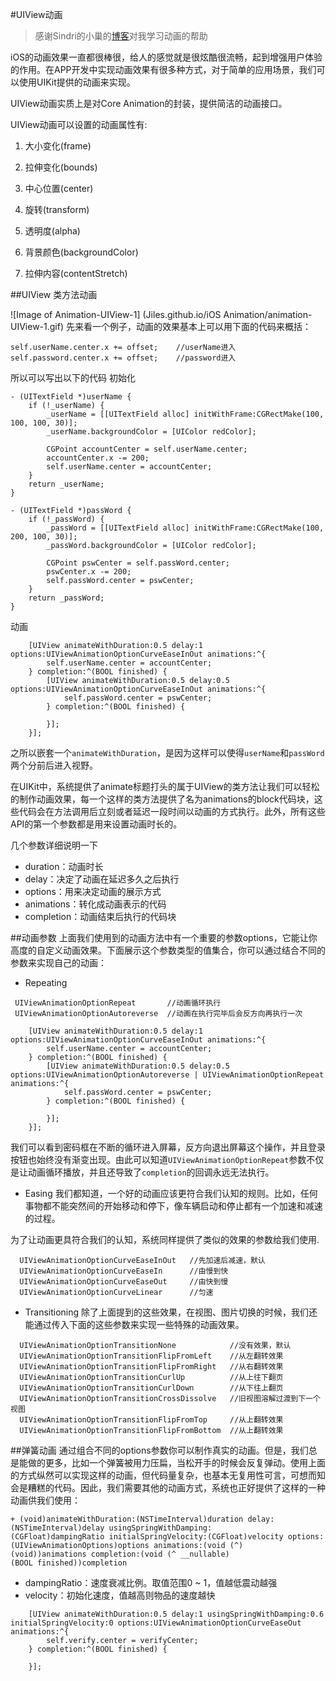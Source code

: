 #UIView动画
>感谢Sindri的小巢的[博客](http://www.jianshu.com/p/6e326068edeb)对我学习动画的帮助

iOS的动画效果一直都很棒很，给人的感觉就是很炫酷很流畅，起到增强用户体验的作用。在APP开发中实现动画效果有很多种方式，对于简单的应用场景，我们可以使用UIKit提供的动画来实现。

UIView动画实质上是对Core Animation的封装，提供简洁的动画接口。

UIView动画可以设置的动画属性有:

1. 大小变化(frame)

2. 拉伸变化(bounds)

3. 中心位置(center)

4. 旋转(transform)

5. 透明度(alpha)

6. 背景颜色(backgroundColor)

7. 拉伸内容(contentStretch)

##UIView 类方法动画

![Image of Animation-UIView-1]
(Jiles.github.io/iOS Animation/animation-UIView-1.gif)
先来看一个例子，动画的效果基本上可以用下面的代码来概括：
```
self.userName.center.x += offset;    //userName进入
self.password.center.x += offset;    //password进入
```
所以可以写出以下的代码
初始化
```
- (UITextField *)userName {
    if (!_userName) {
        _userName = [[UITextField alloc] initWithFrame:CGRectMake(100, 100, 100, 30)];
        _userName.backgroundColor = [UIColor redColor];
        
        CGPoint accountCenter = self.userName.center;
        accountCenter.x -= 200;
        self.userName.center = accountCenter;
    }
    return _userName;
}

- (UITextField *)passWord {
    if (!_passWord) {
        _passWord = [[UITextField alloc] initWithFrame:CGRectMake(100, 200, 100, 30)];
        _passWord.backgroundColor = [UIColor redColor];
        
        CGPoint pswCenter = self.passWord.center;
        pswCenter.x -= 200;
        self.passWord.center = pswCenter;
    }
    return _passWord;
}
```
动画
```
    [UIView animateWithDuration:0.5 delay:1 options:UIViewAnimationOptionCurveEaseInOut animations:^{
        self.userName.center = accountCenter;
    } completion:^(BOOL finished) {
        [UIView animateWithDuration:0.5 delay:0.5 options:UIViewAnimationOptionCurveEaseInOut animations:^{
            self.passWord.center = pswCenter;
        } completion:^(BOOL finished) {
            
        }];
    }];
```
之所以嵌套一个`animateWithDuration`，是因为这样可以使得`userName`和`passWord`两个分前后进入视野。

在UIKit中，系统提供了animate标题打头的属于UIView的类方法让我们可以轻松的制作动画效果，每一个这样的类方法提供了名为animations的block代码块，这些代码会在方法调用后立刻或者延迟一段时间以动画的方式执行。此外，所有这些API的第一个参数都是用来设置动画时长的。

几个参数详细说明一下
- duration：动画时长
- delay：决定了动画在延迟多久之后执行
- options：用来决定动画的展示方式
- animations：转化成动画表示的代码
- completion：动画结束后执行的代码块

##动画参数
上面我们使用到的动画方法中有一个重要的参数options，它能让你高度的自定义动画效果。下面展示这个参数类型的值集合，你可以通过结合不同的参数来实现自己的动画：
- Repeating
```
 UIViewAnimationOptionRepeat       //动画循环执行
 UIViewAnimationOptionAutoreverse  //动画在执行完毕后会反方向再执行一次
```
```
    [UIView animateWithDuration:0.5 delay:1 options:UIViewAnimationOptionCurveEaseInOut animations:^{
        self.userName.center = accountCenter;
    } completion:^(BOOL finished) {
        [UIView animateWithDuration:0.5 delay:0.5 options:UIViewAnimationOptionAutoreverse | UIViewAnimationOptionRepeat  animations:^{
            self.passWord.center = pswCenter;
        } completion:^(BOOL finished) {
            
        }];
    }];
```
我们可以看到密码框在不断的循环进入屏幕，反方向退出屏幕这个操作，并且登录按钮也始终没有渐变出现。由此可以知道`UIViewAnimationOptionRepeat`参数不仅是让动画循环播放，并且还导致了`completion`的回调永远无法执行。
- Easing
我们都知道，一个好的动画应该更符合我们认知的规则。比如，任何事物都不能突然间的开始移动和停下，像车辆启动和停止都有一个加速和减速的过程。

为了让动画更具符合我们的认知，系统同样提供了类似的效果的参数给我们使用.
```
  UIViewAnimationOptionCurveEaseInOut   //先加速后减速，默认
  UIViewAnimationOptionCurveEaseIn      //由慢到快
  UIViewAnimationOptionCurveEaseOut     //由快到慢
  UIViewAnimationOptionCurveLinear      //匀速
```
- Transitioning
除了上面提到的这些效果，在视图、图片切换的时候，我们还能通过传入下面的这些参数来实现一些特殊的动画效果。
```
  UIViewAnimationOptionTransitionNone            //没有效果，默认
  UIViewAnimationOptionTransitionFlipFromLeft    //从左翻转效果
  UIViewAnimationOptionTransitionFlipFromRight   //从右翻转效果
  UIViewAnimationOptionTransitionCurlUp          //从上往下翻页
  UIViewAnimationOptionTransitionCurlDown        //从下往上翻页
  UIViewAnimationOptionTransitionCrossDissolve   //旧视图溶解过渡到下一个视图
  UIViewAnimationOptionTransitionFlipFromTop     //从上翻转效果
  UIViewAnimationOptionTransitionFlipFromBottom  //从上翻转效果
```
##弹簧动画
通过组合不同的options参数你可以制作真实的动画。但是，我们总是能做的更多，比如一个弹簧被用力压扁，当松开手的时候会反复弹动。使用上面的方式纵然可以实现这样的动画，但代码量复杂，也基本无复用性可言，可想而知会是糟糕的代码。因此，我们需要其他的动画方式，系统也正好提供了这样的一种动画供我们使用：
```
+ (void)animateWithDuration:(NSTimeInterval)duration delay:(NSTimeInterval)delay usingSpringWithDamping:(CGFloat)dampingRatio initialSpringVelocity:(CGFloat)velocity options:(UIViewAnimationOptions)options animations:(void (^)(void))animations completion:(void (^ __nullable)(BOOL finished))completion
```
- dampingRatio：速度衰减比例。取值范围0 ~ 1，值越低震动越强
- velocity：初始化速度，值越高则物品的速度越快
```
    [UIView animateWithDuration:0.5 delay:1 usingSpringWithDamping:0.6 initialSpringVelocity:0 options:UIViewAnimationOptionCurveEaseOut animations:^{
        self.verify.center = verifyCenter;
    } completion:^(BOOL finished) {
        
    }];
```
